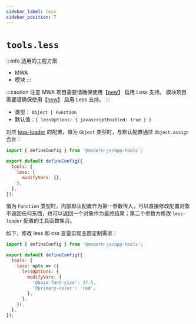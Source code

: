 ```yaml
---
sidebar_label: less
sidebar_position: 7
---
```


# `tools.less`

:::info 适用的工程方案
* MWA
* 模块
:::

:::caution 注意
MWA 项目需要请确保使用【[new](/docs/apis/commands/mwa/new)】 启用 Less 支持。
模块项目需要请确保使用【[new](/docs/apis/commands/module/new)】 启用 Less 支持。
:::

* 类型： `Object | Function`
* 默认值：`{ lessOptions: { javascriptEnabled: true } }`

对应 [less-loader](https://lesscss.org/) 的配置，值为 `Object` 类型时，与默认配置通过 `Object.assign` 合并：

```javascript title="modern.config.js"
import { defineConfig } from '@modern-js/app-tools';

export default defineConfig({
  tools: {
    less: {
      modifyVars: {},
    },
  },
});
```

值为 `Function` 类型时，内部默认配置作为第一参数传入，可以直接修改配置对象不返回任何东西，也可以返回一个对象作为最终结果；第二个参数为修改 `less-loader` 配置的工具函数集合。

如下，修改 less 和 css 变量实现主题定制需求：


```javascript title="modern.config.js"
import { defineConfig } from '@modern-js/app-tools';

export default defineConfig({
  tools: {
    less: opts => ({
      lessOptions: {
        modifyVars: {
          '@base-font-size': 37.5,
          '@primary-color': 'red',
        },
      },
    }),
  },
});
```
